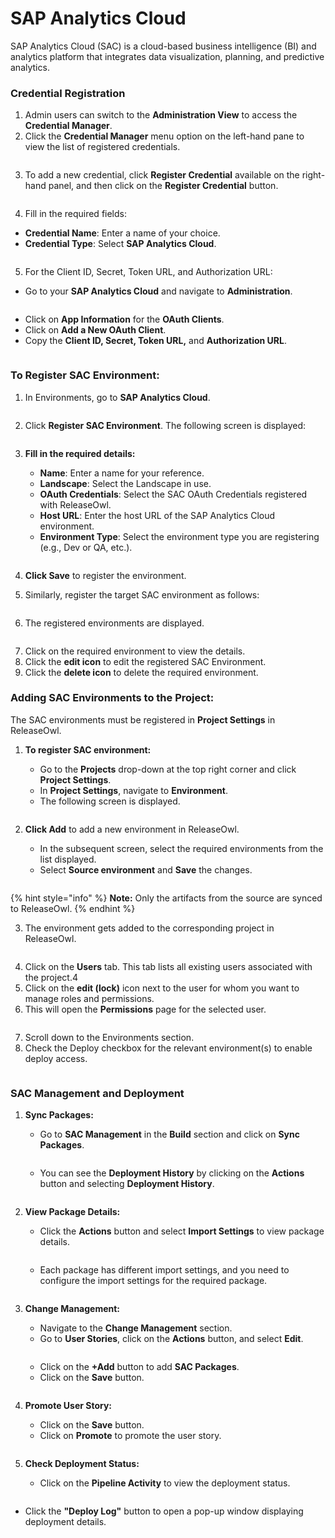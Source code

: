 # SAP Analytics Cloud

SAP Analytics Cloud (SAC) is a cloud-based business intelligence (BI) and analytics platform that integrates data visualization, planning, and predictive analytics.

### Credential Registration <a href="#pdf-page-gxe94pcl07aymb35lkd4-credential-registration" id="pdf-page-gxe94pcl07aymb35lkd4-credential-registration"></a>

1. Admin users can switch to the **Administration View** to access the **Credential Manager**.
2. Click the **Credential Manager** menu option on the left-hand pane to view the list of registered credentials.

<figure><img src="../.gitbook/assets/image (41).png" alt=""><figcaption></figcaption></figure>

3. To add a new credential, click **Register Credential** available on the right-hand panel, and then click on the **Register Credential** button.

<figure><img src="https://open.gitbook.com/~gitbook/image?url=https%3A%2F%2F1890383800-files.gitbook.io%2F%7E%2Ffiles%2Fv0%2Fb%2Fgitbook-x-prod.appspot.com%2Fo%2Fspaces%252FDWyxe6hm5vqosFaByVgs%252Fuploads%252FAi3LkEN33mGbgmKErVWB%252Fimage.png%3Falt%3Dmedia%26token%3D2fd497ed-4f18-4387-a35d-288edae6d585&#x26;width=768&#x26;dpr=4&#x26;quality=100&#x26;sign=e314426a&#x26;sv=2" alt=""><figcaption></figcaption></figure>

4. Fill in the required fields:

* **Credential Name**: Enter a name of your choice.
* **Credential Type**: Select **SAP Analytics Cloud**.

<figure><img src="https://open.gitbook.com/~gitbook/image?url=https%3A%2F%2F1890383800-files.gitbook.io%2F%7E%2Ffiles%2Fv0%2Fb%2Fgitbook-x-prod.appspot.com%2Fo%2Fspaces%252FDWyxe6hm5vqosFaByVgs%252Fuploads%252Fp4zugsifpDeCpX2Whj0C%252Fimage.png%3Falt%3Dmedia%26token%3Dffbfe7b4-ffa0-48ad-9f7a-5d53fd7eff02&#x26;width=768&#x26;dpr=4&#x26;quality=100&#x26;sign=2c3a5e72&#x26;sv=2" alt=""><figcaption></figcaption></figure>

5. For the Client ID, Secret, Token URL, and Authorization URL:

* Go to your **SAP Analytics Cloud** and navigate to **Administration**.

<figure><img src="https://open.gitbook.com/~gitbook/image?url=https%3A%2F%2F1890383800-files.gitbook.io%2F%7E%2Ffiles%2Fv0%2Fb%2Fgitbook-x-prod.appspot.com%2Fo%2Fspaces%252FDWyxe6hm5vqosFaByVgs%252Fuploads%252F2okCpMHUTCsZOGZbwhQO%252Fimage.png%3Falt%3Dmedia%26token%3D5078708e-cf32-4a76-b194-f3367ceb7551&#x26;width=768&#x26;dpr=4&#x26;quality=100&#x26;sign=d188fc4f&#x26;sv=2" alt=""><figcaption></figcaption></figure>

* Click on **App Information** for the **OAuth Clients**.
* Click on **Add a New OAuth Client**.
* Copy the **Client ID, Secret, Token URL,** and **Authorization URL**.

<figure><img src="https://open.gitbook.com/~gitbook/image?url=https%3A%2F%2F1890383800-files.gitbook.io%2F%7E%2Ffiles%2Fv0%2Fb%2Fgitbook-x-prod.appspot.com%2Fo%2Fspaces%252FDWyxe6hm5vqosFaByVgs%252Fuploads%252FvLLr3pcVhbXcWFQa2GDY%252Fimage.png%3Falt%3Dmedia%26token%3D9f659b5e-52e5-4c6b-a4ba-2652c27fd886&#x26;width=768&#x26;dpr=4&#x26;quality=100&#x26;sign=2cf3fe80&#x26;sv=2" alt=""><figcaption></figcaption></figure>

### **To Register SAC Environment:** <a href="#pdf-page-gxe94pcl07aymb35lkd4-to-register-sac-environment" id="pdf-page-gxe94pcl07aymb35lkd4-to-register-sac-environment"></a>

1.  In Environments, go to **SAP Analytics Cloud**.



    <figure><img src="https://open.gitbook.com/~gitbook/image?url=https%3A%2F%2F1890383800-files.gitbook.io%2F%7E%2Ffiles%2Fv0%2Fb%2Fgitbook-x-prod.appspot.com%2Fo%2Fspaces%252FDWyxe6hm5vqosFaByVgs%252Fuploads%252FjnTDWFpUFJ9Op81uWodJ%252Fimage.png%3Falt%3Dmedia%26token%3Ddae9773c-24ec-450a-ba7e-13ec36e53d63&#x26;width=768&#x26;dpr=4&#x26;quality=100&#x26;sign=a5e6829&#x26;sv=2" alt=""><figcaption></figcaption></figure>
2.  Click **Register SAC Environment**. The following screen is displayed:



    <figure><img src="https://open.gitbook.com/~gitbook/image?url=https%3A%2F%2F1890383800-files.gitbook.io%2F%7E%2Ffiles%2Fv0%2Fb%2Fgitbook-x-prod.appspot.com%2Fo%2Fspaces%252FDWyxe6hm5vqosFaByVgs%252Fuploads%252Fvw1RiN62IKiAVmO3KL5H%252Fimage.png%3Falt%3Dmedia%26token%3Db300cff4-d7da-48b5-a4ed-087ec75b4cbd&#x26;width=768&#x26;dpr=4&#x26;quality=100&#x26;sign=53170edf&#x26;sv=2" alt=""><figcaption></figcaption></figure>
3.  **Fill in the required details:**

    * **Name**: Enter a name for your reference.
    * **Landscape**: Select the Landscape in use.
    * **OAuth Credentials**: Select the SAC OAuth Credentials registered with ReleaseOwl.
    * **Host URL**: Enter the host URL of the SAP Analytics Cloud environment.
    * **Environment Type**: Select the environment type you are registering (e.g., Dev or QA, etc.).



    <figure><img src="https://open.gitbook.com/~gitbook/image?url=https%3A%2F%2F1890383800-files.gitbook.io%2F%7E%2Ffiles%2Fv0%2Fb%2Fgitbook-x-prod.appspot.com%2Fo%2Fspaces%252FDWyxe6hm5vqosFaByVgs%252Fuploads%252FnHE4eUTM0Zc3ft1Zu5Ml%252Fimage.png%3Falt%3Dmedia%26token%3D5e1d513c-07df-47c1-9e01-b18f454fba78&#x26;width=768&#x26;dpr=4&#x26;quality=100&#x26;sign=e9d1c69a&#x26;sv=2" alt=""><figcaption></figcaption></figure>
4. **Click Save** to register the environment.
5. Similarly, register the target SAC environment as follows:

<figure><img src="https://open.gitbook.com/~gitbook/image?url=https%3A%2F%2F1890383800-files.gitbook.io%2F%7E%2Ffiles%2Fv0%2Fb%2Fgitbook-x-prod.appspot.com%2Fo%2Fspaces%252FDWyxe6hm5vqosFaByVgs%252Fuploads%252F6VQkM7wTm1NwlZ8tCMrM%252Fimage.png%3Falt%3Dmedia%26token%3D96784cb9-b01e-4de2-a482-3e94773ed3ce&#x26;width=768&#x26;dpr=4&#x26;quality=100&#x26;sign=c87ce2dd&#x26;sv=2" alt=""><figcaption></figcaption></figure>

6. The registered environments are displayed.

<figure><img src="https://open.gitbook.com/~gitbook/image?url=https%3A%2F%2F1890383800-files.gitbook.io%2F%7E%2Ffiles%2Fv0%2Fb%2Fgitbook-x-prod.appspot.com%2Fo%2Fspaces%252FDWyxe6hm5vqosFaByVgs%252Fuploads%252Fho3EhVRVb1GmqgPClXKF%252Fimage.png%3Falt%3Dmedia%26token%3D5c3840c4-7542-4b3a-b4e2-010c89bc04b9&#x26;width=768&#x26;dpr=4&#x26;quality=100&#x26;sign=a820cf7c&#x26;sv=2" alt=""><figcaption></figcaption></figure>

7. Click on the required environment to view the details.
8. Click the **edit icon** to edit the registered SAC Environment.
9. Click the **delete icon** to delete the required environment.

### **Adding SAC Environments to the Project:** <a href="#pdf-page-gxe94pcl07aymb35lkd4-adding-sac-environments-to-the-project" id="pdf-page-gxe94pcl07aymb35lkd4-adding-sac-environments-to-the-project"></a>

The SAC environments must be registered in **Project Settings** in ReleaseOwl.

1.  **To register SAC environment:**

    * Go to the **Projects** drop-down at the top right corner and click **Project Settings**.
    * In **Project Settings**, navigate to **Environment**.
    * The following screen is displayed.



    <figure><img src="https://open.gitbook.com/~gitbook/image?url=https%3A%2F%2F1890383800-files.gitbook.io%2F%7E%2Ffiles%2Fv0%2Fb%2Fgitbook-x-prod.appspot.com%2Fo%2Fspaces%252FDWyxe6hm5vqosFaByVgs%252Fuploads%252F8kmqQm963h5jWidjxkFl%252Fimage.png%3Falt%3Dmedia%26token%3D1e8202b1-d3e7-4cf5-80cb-86549577aae9&#x26;width=768&#x26;dpr=4&#x26;quality=100&#x26;sign=b2dd4bc3&#x26;sv=2" alt=""><figcaption></figcaption></figure>
2.  **Click Add** to add a new environment in ReleaseOwl.

    * In the subsequent screen, select the required environments from the list displayed.
    * Select **Source environment** and **Save** the changes.

    <figure><img src="https://open.gitbook.com/~gitbook/image?url=https%3A%2F%2F1890383800-files.gitbook.io%2F%7E%2Ffiles%2Fv0%2Fb%2Fgitbook-x-prod.appspot.com%2Fo%2Fspaces%252FDWyxe6hm5vqosFaByVgs%252Fuploads%252FggBSC4bnGiLFYutZnE9p%252Fimage.png%3Falt%3Dmedia%26token%3Da9bc4b46-0ef8-40d4-964e-f63ba5ed6fda&#x26;width=768&#x26;dpr=4&#x26;quality=100&#x26;sign=3f536fc1&#x26;sv=2" alt=""><figcaption></figcaption></figure>

{% hint style="info" %}
**Note:** Only the artifacts from the source are synced to ReleaseOwl.
{% endhint %}

3. The environment gets added to the corresponding project in ReleaseOwl.

<figure><img src="https://open.gitbook.com/~gitbook/image?url=https%3A%2F%2F1890383800-files.gitbook.io%2F%7E%2Ffiles%2Fv0%2Fb%2Fgitbook-x-prod.appspot.com%2Fo%2Fspaces%252FDWyxe6hm5vqosFaByVgs%252Fuploads%252F3JTvkizsiQvnUqLSjR2n%252Fimage.png%3Falt%3Dmedia%26token%3D83c326b7-0076-4c1c-847c-3afec3a92d0a&#x26;width=768&#x26;dpr=4&#x26;quality=100&#x26;sign=75fa3f59&#x26;sv=2" alt=""><figcaption></figcaption></figure>

4. Click on the **Users** tab. This tab lists all existing users associated with the project.4
5. Click on the **edit (lock)** icon next to the user for whom you want to manage roles and permissions.
6. This will open the **Permissions** page for the selected user.



<figure><img src="https://open.gitbook.com/~gitbook/image?url=https%3A%2F%2F1890383800-files.gitbook.io%2F%7E%2Ffiles%2Fv0%2Fb%2Fgitbook-x-prod.appspot.com%2Fo%2Fspaces%252FDWyxe6hm5vqosFaByVgs%252Fuploads%252FSQLvLRb6lrxlsaTAgRTe%252Fimage.png%3Falt%3Dmedia%26token%3D24afb351-4851-412d-b4f6-a2a762834247&#x26;width=768&#x26;dpr=4&#x26;quality=100&#x26;sign=96db946b&#x26;sv=2" alt=""><figcaption></figcaption></figure>

7. Scroll down to the Environments section.
8. Check the Deploy checkbox for the relevant environment(s) to enable deploy access.

<figure><img src="https://open.gitbook.com/~gitbook/image?url=https%3A%2F%2F1890383800-files.gitbook.io%2F%7E%2Ffiles%2Fv0%2Fb%2Fgitbook-x-prod.appspot.com%2Fo%2Fspaces%252FDWyxe6hm5vqosFaByVgs%252Fuploads%252FWLIelpLn63BESz73KmyW%252Fimage.png%3Falt%3Dmedia%26token%3D6bb1289b-2b17-491e-a701-03b5c5cf1406&#x26;width=768&#x26;dpr=4&#x26;quality=100&#x26;sign=2efbc85e&#x26;sv=2" alt=""><figcaption></figcaption></figure>

### **SAC Management and Deployment**

1.  **Sync Packages:**

    * Go to **SAC Management** in the **Build** section and click on **Sync Packages**.



    <figure><img src="../.gitbook/assets/image (42).png" alt=""><figcaption></figcaption></figure>

    * You can see the **Deployment History** by clicking on the **Actions** button and selecting **Deployment History**.



    <figure><img src="https://open.gitbook.com/~gitbook/image?url=https%3A%2F%2F1890383800-files.gitbook.io%2F%7E%2Ffiles%2Fv0%2Fb%2Fgitbook-x-prod.appspot.com%2Fo%2Fspaces%252FDWyxe6hm5vqosFaByVgs%252Fuploads%252F5IUuxSGU0CdoBfCQUbZz%252Fimage.png%3Falt%3Dmedia%26token%3D306a29dc-f1db-4726-a7ac-f4cf6ea4eb56&#x26;width=768&#x26;dpr=4&#x26;quality=100&#x26;sign=b0e21ae9&#x26;sv=2" alt=""><figcaption></figcaption></figure>
2.  **View Package Details:**

    * Click the **Actions** button and select **Import Settings** to view package details.

    <figure><img src="../.gitbook/assets/image (44).png" alt=""><figcaption></figcaption></figure>



    * Each package has different import settings, and you need to configure the import settings for the required package.



    <figure><img src="https://open.gitbook.com/~gitbook/image?url=https%3A%2F%2F1890383800-files.gitbook.io%2F%7E%2Ffiles%2Fv0%2Fb%2Fgitbook-x-prod.appspot.com%2Fo%2Fspaces%252FDWyxe6hm5vqosFaByVgs%252Fuploads%252FYl5L4qLcaFo0lB5qul92%252Fimage.png%3Falt%3Dmedia%26token%3Dcf84c422-de4d-4ea5-ac50-446817e9614a&#x26;width=768&#x26;dpr=4&#x26;quality=100&#x26;sign=4316319d&#x26;sv=2" alt=""><figcaption></figcaption></figure>
3.  **Change Management:**

    * Navigate to the **Change Management** section.
    * Go to **User Stories**, click on the **Actions** button, and select **Edit**.



    <figure><img src="../.gitbook/assets/image (46).png" alt=""><figcaption></figcaption></figure>

    * Click on the **+Add** button to add **SAC Packages**.
    * Click on the **Save** button.

    <figure><img src="https://open.gitbook.com/~gitbook/image?url=https%3A%2F%2F1890383800-files.gitbook.io%2F%7E%2Ffiles%2Fv0%2Fb%2Fgitbook-x-prod.appspot.com%2Fo%2Fspaces%252FDWyxe6hm5vqosFaByVgs%252Fuploads%252FQjym1iWtjhyFa5al5dJZ%252Fimage.png%3Falt%3Dmedia%26token%3Dc61c665f-caf7-46a8-a5f0-2bdf0597d592&#x26;width=768&#x26;dpr=4&#x26;quality=100&#x26;sign=4f34d646&#x26;sv=2" alt=""><figcaption></figcaption></figure>
4.  **Promote User Story:**

    * Click on the **Save** button.
    * Click on **Promote** to promote the user story.



    <figure><img src="https://open.gitbook.com/~gitbook/image?url=https%3A%2F%2F1890383800-files.gitbook.io%2F%7E%2Ffiles%2Fv0%2Fb%2Fgitbook-x-prod.appspot.com%2Fo%2Fspaces%252FDWyxe6hm5vqosFaByVgs%252Fuploads%252FRTLdkDEvEMK4yTHANedd%252Fimage.png%3Falt%3Dmedia%26token%3D7b705c18-6106-46b1-9d46-368d9096216e&#x26;width=768&#x26;dpr=4&#x26;quality=100&#x26;sign=ad33976d&#x26;sv=2" alt=""><figcaption></figcaption></figure>
5.  **Check Deployment Status:**

    * Click on the **Pipeline Activity** to view the deployment status.



<figure><img src="../.gitbook/assets/image (47).png" alt=""><figcaption></figcaption></figure>

* Click the **"Deploy Log"** button to open a pop-up window displaying deployment details.

<figure><img src="../.gitbook/assets/image (48).png" alt=""><figcaption></figcaption></figure>



